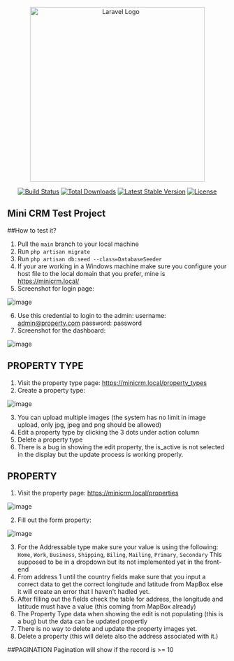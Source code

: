 <p align="center"><a href="https://laravel.com" target="_blank"><img src="https://raw.githubusercontent.com/laravel/art/master/logo-lockup/5%20SVG/2%20CMYK/1%20Full%20Color/laravel-logolockup-cmyk-red.svg" width="400" alt="Laravel Logo"></a></p>

<p align="center">
<a href="https://github.com/laravel/framework/actions"><img src="https://github.com/laravel/framework/workflows/tests/badge.svg" alt="Build Status"></a>
<a href="https://packagist.org/packages/laravel/framework"><img src="https://img.shields.io/packagist/dt/laravel/framework" alt="Total Downloads"></a>
<a href="https://packagist.org/packages/laravel/framework"><img src="https://img.shields.io/packagist/v/laravel/framework" alt="Latest Stable Version"></a>
<a href="https://packagist.org/packages/laravel/framework"><img src="https://img.shields.io/packagist/l/laravel/framework" alt="License"></a>
</p>

## Mini CRM Test Project

##How to test it?

1. Pull the `main` branch to your local machine
2. Run `php artisan migrate`
3. Run `php artisan db:seed --class=DatabaseSeeder`
4. If your are working in a Windows machine make sure you configure your host file to the local domain that you prefer, mine is https://minicrm.local/
5. Screenshot for login page: 

![image](https://user-images.githubusercontent.com/104826224/227923147-5cbbd5dd-b46b-41b0-bc92-9593a3472143.png)

6. Use this credential to login to the admin:
username: admin@property.com
password: password
7. Screenshot for the dashboard: 

![image](https://user-images.githubusercontent.com/104826224/227923825-5c018003-da67-44aa-b48e-789979db29aa.png)


## PROPERTY TYPE

1. Visit the property type page: https://minicrm.local/property_types
2. Create a property type: 

![image](https://user-images.githubusercontent.com/104826224/227923379-76fe305c-d9f3-44a9-8f9d-3ac0c64739fe.png)

3. You can upload multiple images (the system has no limit in image upload, only jpg, jpeg and png should be allowed)
4. Edit a property type by clicking the 3 dots under action column
5. Delete a property type
6. There is a bug in showing the edit property, the is_active is not selected in the display but the update process is working properly.

## PROPERTY
1. Visit the property page: https://minicrm.local/properties

![image](https://user-images.githubusercontent.com/104826224/227923980-c3742853-b7f9-4911-b7bf-9fe2bd500d53.png)


2. Fill out the form property:

![image](https://user-images.githubusercontent.com/104826224/227923059-153334d6-0d56-45ea-bea3-f308041847f9.png)
 
3. For the Addressable type make sure your value is using the following:
`Home`, `Work`, `Business`, `Shipping`, `Biling`, `Mailing`, `Primary`, `Secondary`
This supposed to be in a dropdown but its not implemented yet in the front-end
4. From address 1 until the country fields make sure that you input a correct data to get the correct longitude and latitude from MapBox else it will create an error that I haven't hadled yet.
5. After filling out the fields check the table for address, the longitude and latitude must have a value (this coming from MapBox already)
6. The Property Type data when showing the edit is not populating (this is a bug) but the data can be updated propertly
7. There is no way to delete and update the property images yet.
8. Delete a property (this will delete also the address associated with it.)

##PAGINATION
Pagination will show if the record is >= 10

